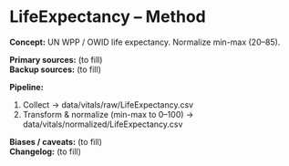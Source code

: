 # LifeExpectancy – Method

**Concept:** UN WPP / OWID life expectancy. Normalize min-max (20–85).

**Primary sources:** (to fill)  
**Backup sources:** (to fill)

**Pipeline:**
1) Collect → data/vitals/raw/LifeExpectancy.csv
2) Transform & normalize (min-max to 0–100) → data/vitals/normalized/LifeExpectancy.csv

**Biases / caveats:** (to fill)  
**Changelog:** (to fill)
